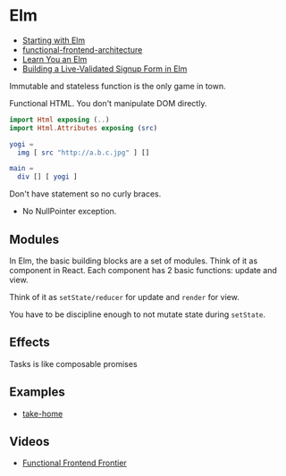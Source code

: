 # Elm

* [Starting with Elm](http://www.romanzolotarev.com/elm/)
* [functional-frontend-architecture](https://github.com/paldepind/functional-frontend-architecture)
* [Learn You an Elm](http://learnyouanelm.github.io/)
* [Building a Live-Validated Signup Form in Elm](http://tech.noredink.com/post/129641182738/building-a-live-validated-signup-form-in-elm)

Immutable and stateless function is the only game in town.

Functional HTML. You don't manipulate DOM directly.

```elm
import Html exposing (..)
import Html.Attributes exposing (src)

yogi =
  img [ src "http://a.b.c.jpg" ] []

main = 
  div [] [ yogi ]
```

Don't have statement so no curly braces.

* No NullPointer exception.

## Modules

In Elm, the basic building blocks are a set of modules. Think of it as component in React. Each component has 2 basic functions: update and view.

Think of it as `setState/reducer` for update and `render` for view.

You have to be discipline enough to not mutate state during `setState`.

## Effects

Tasks is like composable promises

## Examples

* [take-home](https://github.com/NoRedInk/take-home)

## Videos

* [Functional Frontend Frontier](https://www.youtube.com/watch?v=06M0jdYYSis)